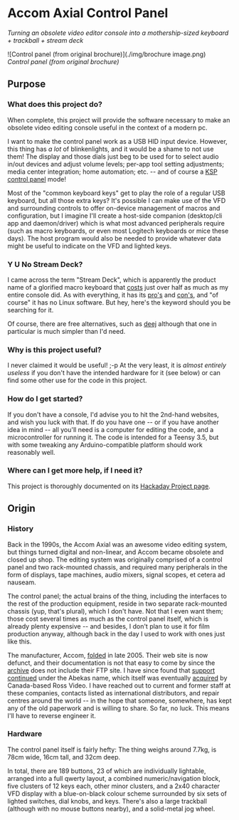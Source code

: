 # Accom Axial Control Panel

_Turning an obsolete video editor console into a mothership-sized keyboard + trackball + stream deck_

![Control panel (from original brochure)](./img/brochure image.png)  
_Control panel (from original brochure)_

## Purpose

### What does this project do?

When complete, this project will provide the software necessary to make an obsolete video editing console useful in the context of a modern pc.

I want to make the control panel work as a USB HID input device. However, this thing has _a lot_ of blinkenlights, and it would be a shame to not use them! The display and those dials just beg to be used for to select audio in/out devices and adjust volume levels; per-app tool setting adjustments; media center integration; home automation; etc. -- and of course a [KSP control panel](https://hackaday.io/project/8891-ksp-gegi) mode!

Most of the "common keyboard keys" get to play the role of a regular USB keyboard, but all those extra keys? It's possible I can make use of the VFD and surrounding controls to offer on-device management of macros and configuration, but I imagine I'll create a host-side companion (desktop/cli app and daemon/driver) which is what most advanced peripherals require (such as macro keyboards, or even most Logitech keyboards or mice these days). The host program would also be needed to provide whatever data might be useful to indicate on the VFD and lighted keys.

### Y U No Stream Deck?

I came across the term "Stream Deck", which is apparently the product name of a glorified macro keyboard that [costs](https://www.elgato.com/en/stream-deck) just over half as much as my entire console did. As with everything, it has its [pro's](https://www.pocket-lint.com/gadgets/news/151906-elagato-stream-deck-best-features) and [con's](https://www.pcgamer.com/no-you-dont-need-a-stream-deck/), and "of course" it has no Linux software. But hey, here's the keyword should you be searching for it.

Of course, there are free alternatives, such as [deej](https://github.com/omriharel/deej) although that one in particular is much simpler than I'd need.

### Why is this project useful?

I never claimed it would be useful! ;-p At the very least, it is _almost entirely useless_ if you don't have the intended hardware for it (see below) or can find some other use for the code in this project.

### How do I get started?

If you don't have a console, I'd advise you to hit the 2nd-hand websites, and wish you luck with that. If do you have one -- or if you have another idea in mind -- all you'll need is a computer for editing the code, and a microcontroller for running it. The code is intended for a Teensy 3.5, but with some tweaking any Arduino-compatible platform should work reasonably well.

### Where can I get more help, if I need it?

This project is thoroughly documented on its [Hackaday Project page](https://hackaday.io/project/187258-repurposing-an-accom-axial-control-panel).


## Origin

### History

Back in the 1990s, the Accom Axial was an awesome video editing system, but things turned digital and non-linear, and Accom became obsolete and closed up shop. The editing system was originally comprised of a control panel and two rack-mounted chassis, and required many peripherals in the form of displays, tape machines, audio mixers, signal scopes, et cetera ad nauseam.

The control panel; the actual brains of the thing, including the interfaces to the rest of the production equipment, reside in two separate rack-mounted chassis (yup, that's plural), which I don't have. Not that I even want them; those cost several times as much as the control panel itself, which is already plenty expensive -- and besides, I don't plan to use it for film production anyway, although back in the day I used to work with ones just like this.

The manufacturer, Accom, [folded](https://www.tvtechnology.com/news/accom-dims-the-lights-tech-support-to-continue) in late 2005. Their web site is now defunct, and their documentation is not that easy to come by since the [archive](http://web.archive.org/web/*/ftp://ftp.accom.com/*) does not include their FTP site. I have since found that [support continued](https://web.archive.org/web/20060210114811/http://editsuite.com/new/viewtopic.php?id=67) under the Abekas name, which itself was eventually [acquired](https://www.rossvideo.com/ross-acquires-abekas-adding-core-video-server-technology-replay/) by Canada-based Ross Video. I have reached out to current and former staff at these companies, contacts listed as international distributors, and repair centres around the world -- in the hope that someone, somewhere, has kept any of the old paperwork and is willing to share. So far, no luck. This means I'll have to reverse engineer it.

### Hardware

The control panel itself is fairly hefty: The thing weighs around 7.7kg, is 78cm wide, 16cm tall, and 32cm deep.

In total, there are 189 buttons, 23 of which are individually lightable, arranged into a full qwerty layout, a combined numeric/navigation block, five clusters of 12 keys each, other minor clusters, and a 2x40 character VFD display with a blue-on-black colour scheme surrounded by six sets of lighted switches, dial knobs, and keys. There's also a large trackball (although with no mouse buttons nearby), and a solid-metal jog wheel.